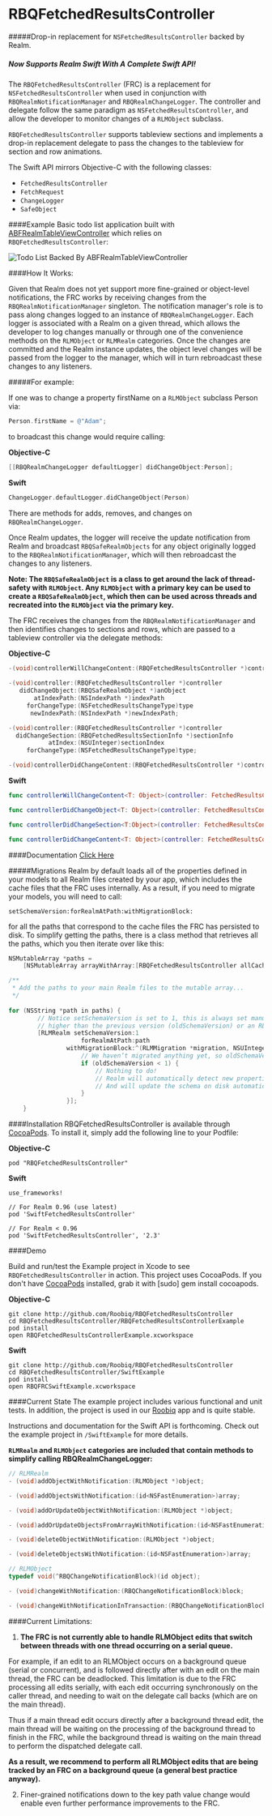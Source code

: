 RBQFetchedResultsController
===========================

#####Drop-in replacement for `NSFetchedResultsController` backed by Realm.

##### _Now Supports Realm Swift With A Complete Swift API!_

The `RBQFetchedResultsController` (FRC) is a replacement for `NSFetchedResultsController` when used in conjunction with `RBQRealmNotificationManager` and `RBQRealmChangeLogger`. The controller and delegate follow the same paradigm as `NSFetchedResultsController`, and allow the developer to monitor changes of a `RLMObject` subclass.

`RBQFetchedResultsController` supports tableview sections and implements a drop-in replacement delegate to pass the changes to the tableview for section and row animations.

The Swift API mirrors Objective-C with the following classes:
* `FetchedResultsController`
* `FetchRequest`
* `ChangeLogger`
* `SafeObject`

####Example
Basic todo list application built with [ABFRealmTableViewController](https://github.com/bigfish24/ABFRealmTableViewController) which relies on `RBQFetchedResultsController`:

![Todo List Backed By ABFRealmTableViewController](https://github.com/bigfish24/ABFRealmTableViewController/blob/master/images/ABFRealmTableViewController.gif?raw=true "Todo List Backed By ABFRealmTableViewController")

####How It Works:

Given that Realm does not yet support more fine-grained or object-level notifications, the FRC works by receiving changes from the `RBQRealmNotificationManager` singleton. The notification manager's role is to pass along changes logged to an instance of `RBQRealmChangeLogger`. Each logger is associated with a Realm on a given thread, which allows the developer to log changes manually or through one of the convenience methods on the `RLMObject` or `RLMRealm` categories. Once the changes are committed and the Realm instance updates, the object level changes will be passed from the logger to the manager, which will in turn rebroadcast these changes to any listeners.

#####For example:

If one was to change a property firstName on a `RLMObject` subclass Person via:

```Objective-C
Person.firstName = @"Adam"; 
```

to broadcast this change would require calling: 

**Objective-C**
```Objective-C
[[RBQRealmChangeLogger defaultLogger] didChangeObject:Person];
```
**Swift**
```Swift
ChangeLogger.defaultLogger.didChangeObject(Person)
```
There are methods for adds, removes, and changes on `RBQRealmChangeLogger`.

Once Realm updates, the logger will receive the update notification from Realm and broadcast `RBQSafeRealmObjects` for any object originally logged to the `RBQRealmNotificationManager`, which will then rebroadcast the changes to any listeners.

**Note: The `RBQSafeRealmObject` is a class to get around the lack of thread-safety with `RLMObject`. Any `RLMObject` with a primary key can be used to create a `RBQSafeRealmObject`, which then can be used across threads and recreated into the `RLMObject` via the primary key.**

The FRC receives the changes from the `RBQRealmNotificationManager` and then identifies changes to sections and rows, which are passed to a tableview controller via the delegate methods:

**Objective-C**
```Objective-C
-(void)controllerWillChangeContent:(RBQFetchedResultsController *)controller;
 
-(void)controller:(RBQFetchedResultsController *)controller
   didChangeObject:(RBQSafeRealmObject *)anObject
       atIndexPath:(NSIndexPath *)indexPath
     forChangeType:(NSFetchedResultsChangeType)type
      newIndexPath:(NSIndexPath *)newIndexPath;

-(void)controller:(RBQFetchedResultsController *)controller
  didChangeSection:(RBQFetchedResultsSectionInfo *)sectionInfo
           atIndex:(NSUInteger)sectionIndex
     forChangeType:(NSFetchedResultsChangeType)type;

-(void)controllerDidChangeContent:(RBQFetchedResultsController *)controller;
```

**Swift**
```Swift
func controllerWillChangeContent<T: Object>(controller: FetchedResultsController<T>)

func controllerDidChangeObject<T: Object>(controller: FetchedResultsController<T>, anObject: SafeObject<T>, indexPath: NSIndexPath?, changeType: NSFetchedResultsChangeType, newIndexPath: NSIndexPath?)

func controllerDidChangeSection<T:Object>(controller: FetchedResultsController<T>, section: FetchResultsSectionInfo<T>, sectionIndex: UInt, changeType: NSFetchedResultsChangeType)

func controllerDidChangeContent<T: Object>(controller: FetchedResultsController<T>)
```
####Documentation
[Click Here](http://htmlpreview.github.io/?https://raw.githubusercontent.com/Roobiq/RBQFetchedResultsController/master/Documentation/html/index.html)

#####Migrations
Realm by default loads all of the properties defined in your models to all Realm files created by your app, which includes the cache files that the FRC uses internally. As a result, if you need to migrate your models, you will need to call: 
```
setSchemaVersion:forRealmAtPath:withMigrationBlock:
```
for all the paths that correspond to the cache files the FRC has persisted to disk. To simplify getting the paths, there is a class method that retrieves all the paths, which you then iterate over like this:
```Objective-C
NSMutableArray *paths =
    [NSMutableArray arrayWithArray:[RBQFetchedResultsController allCacheRealmPaths]];

/**
 * Add the paths to your main Realm files to the mutable array...
 */
 
for (NSString *path in paths) {
        // Notice setSchemaVersion is set to 1, this is always set manually. It must be
        // higher than the previous version (oldSchemaVersion) or an RLMException is thrown
        [RLMRealm setSchemaVersion:1
                    forRealmAtPath:path
                withMigrationBlock:^(RLMMigration *migration, NSUInteger oldSchemaVersion) {
                    // We haven’t migrated anything yet, so oldSchemaVersion == 0
                    if (oldSchemaVersion < 1) {
                        // Nothing to do!
                        // Realm will automatically detect new properties and removed properties
                        // And will update the schema on disk automatically
                    }
                }];
    }
```

####Installation
RBQFetchedResultsController is available through [CocoaPods](http://cocoapods.org). To install
it, simply add the following line to your Podfile:

**Objective-C**
```
pod "RBQFetchedResultsController"
```

**Swift**
```
use_frameworks!

// For Realm 0.96 (use latest)
pod 'SwiftFetchedResultsController'

// For Realm < 0.96
pod 'SwiftFetchedResultsController', '2.3'
```

####Demo

Build and run/test the Example project in Xcode to see `RBQFetchedResultsController` in action. This project uses CocoaPods. If you don't have [CocoaPods](http://cocoapods.org/) installed, grab it with [sudo] gem install cocoapods.

**Objective-C**
```
git clone http://github.com/Roobiq/RBQFetchedResultsController
cd RBQFetchedResultsController/RBQFetchedResultsControllerExample
pod install
open RBQFetchedResultsControllerExample.xcworkspace
```

**Swift**
```
git clone http://github.com/Roobiq/RBQFetchedResultsController
cd RBQFetchedResultsController/SwiftExample
pod install
open RBQFRCSwiftExample.xcworkspace
```

####Current State
The example project includes various functional and unit tests. In addition, the project is used in our [Roobiq](http://www.roobiq.com) app and is quite stable.

Instructions and documentation for the Swift API is forthcoming. Check out the example project in `/SwiftExample` for more details.

**`RLMRealm` and `RLMObject` categories are included that contain methods to simplify calling RBQRealmChangeLogger:**

```Objective-C
// RLMRealm
- (void)addObjectWithNotification:(RLMObject *)object;

- (void)addObjectsWithNotification:(id<NSFastEnumeration>)array;

- (void)addOrUpdateObjectWithNotification:(RLMObject *)object;

- (void)addOrUpdateObjectsFromArrayWithNotification:(id<NSFastEnumeration>)array;

- (void)deleteObjectWithNotification:(RLMObject *)object;

- (void)deleteObjectsWithNotification:(id<NSFastEnumeration>)array;

// RLMObject
typedef void(^RBQChangeNotificationBlock)(id object);

- (void)changeWithNotification:(RBQChangeNotificationBlock)block;

- (void)changeWithNotificationInTransaction:(RBQChangeNotificationBlock)block;
```
####Current Limitations:

1. **The FRC is not currently able to handle RLMObject edits that switch between threads with one thread occurring on a serial queue.**
  
  For example, if an edit to an RLMObject occurs on a background queue (serial or concurrent), and is followed directly after with an edit on the main thread, the FRC can be deadlocked. This limitation is due to the FRC processing all edits serially, with each edit occurring synchronously on the caller thread, and needing to wait on the delegate call backs (which are on the main thread).

  Thus if a main thread edit occurs directly after a background thread edit, the main thread will be waiting on the processing of the background thread to finish in the FRC, while the background thread is waiting on the main thread to perform the dispatched delegate call. 

  **As a result, we recommend to perform all RLMObject edits that are being tracked by an FRC on a background queue (a general best practice anyway).**

2. Finer-grained notifications down to the key path value change would enable even further performance improvements to the FRC.
 
